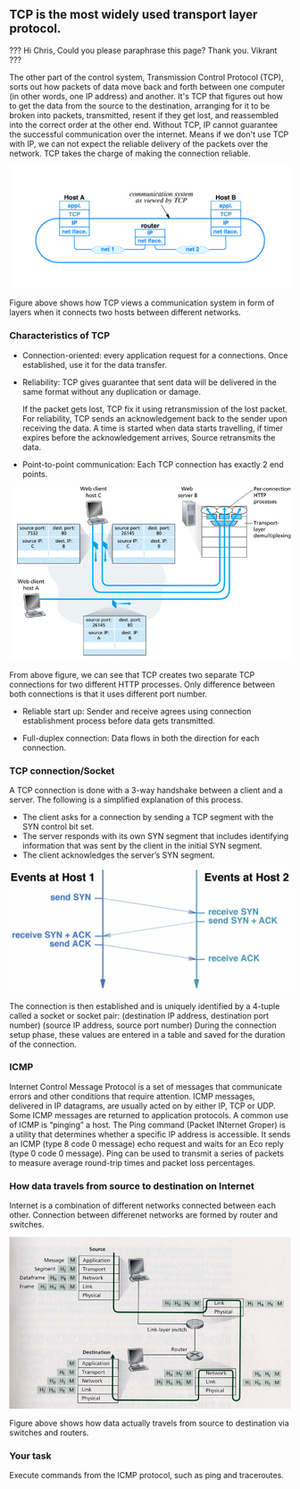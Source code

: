## TCP is the most widely used transport layer protocol.

???
Hi Chris, Could you please paraphrase this page? Thank you. Vikrant   ???


The other part of the control system, Transmission Control Protocol (TCP), sorts out how packets of data move back and forth between one computer (in other words, one IP address) and another. It's TCP that figures out how to get the data from the source to the destination, arranging for it to be broken into packets, transmitted, resent if they get lost, and reassembled into the correct order at the other end. Without TCP, IP cannot guarantee the successful communication over the internet. Means if we don't use TCP with IP, we can not expect the reliable delivery of the packets over the network. TCP takes the charge of making the connection reliable.

![GitHub Logo](./images/TCP_view.gif)
<!--- (source: 
http://www.dcs.bbk.ac.uk/~ptw/teaching/IWT/transport-layer/internet.gif)-->

Figure above shows how TCP views a communication system in form of layers when it connects two hosts between different networks.

### Characteristics of TCP

* Connection-oriented: every application request for a connections. Once established, use it for the data transfer.

* Reliability: TCP gives guarantee that sent data will be delivered in the same format without any duplication or damage. 

    If the packet gets lost, TCP fix it using retransmission of the lost packet. For reliability, TCP sends an acknowledgement back to the sender upon receiving the data. A time is started when data starts travelling, if timer expires before the acknowledgement arrives, Source retransmits the data. 

* Point-to-point communication: Each TCP connection has exactly 2 end points. 

![GitHub Logo](./images/TCP_multiplexing.gif)
<!--- (source: 
http://www.dcs.bbk.ac.uk/~ptw/teaching/IWT/transport-layer/two-clients-web-server.gif)-->

From above figure, we can see that TCP creates two separate TCP connections for two different HTTP processes. Only difference between both connections is that it uses different port number.

* Reliable start up: Sender and receive agrees using connection establishment process before data gets transmitted.

* Full-duplex connection: Data flows in both the direction for each connection.



### TCP connection/Socket

A TCP connection is done with a 3-way handshake between a client and a server. The following is a simplified explanation of this process.
* The client asks for a connection by sending a TCP segment with the SYN control bit set.
* The server responds with its own SYN segment that includes identifying information that was sent by the client in the initial SYN segment.
* The client acknowledges the server’s SYN segment. 


![GitHub Logo](./images/TCP_connection_establishment.jpg)
<!--- (source: 
http://www.dcs.bbk.ac.uk/~ptw/teaching/IWT/transport-layer/notes.html)-->


The connection is then established and is uniquely identified by a 4-tuple called a socket or socket pair: (destination IP address, destination port number) (source IP address, source port number) During the connection setup phase, these values are entered in a table and saved for the duration of the connection.





### ICMP
Internet Control Message Protocol is a set of messages that communicate errors and other conditions that require attention. ICMP messages, delivered in IP datagrams, are usually acted on by either IP, TCP or UDP. Some ICMP messages are returned to application protocols. A common use of ICMP is “pinging” a host. The Ping command (Packet INternet Groper) is a utility that determines whether a specific IP address is accessible. It sends an ICMP (type 8 code 0 message) echo request and waits for an Eco reply (type 0 code 0 message). Ping can be used to transmit a series of packets to measure average round-trip times and packet loss percentages.

### How data travels from source to destination on Internet

Internet is a combination of different networks connected between each other. Connection between differenet networks are formed by router and switches. 

![GitHub Logo](./images/Internet_source_dest.jpg)
<!--- (source: http://edume.myds.me/60_2004_1700_pliroforiki_ke_diktion/1002_computers_ke_diktia/1091/01_18.jpg )-->

Figure above shows how data actually travels from source to destination via switches and routers.

### Your task
Execute commands from the ICMP protocol, such as ping and traceroutes.